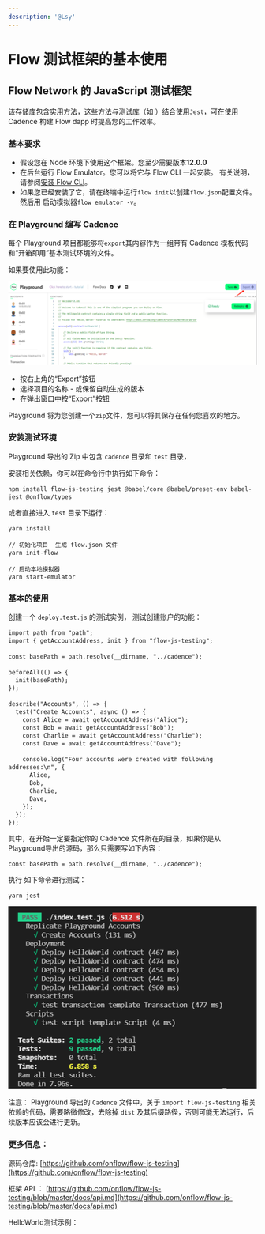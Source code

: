 ```yaml
---
description: '@Lsy'
---
```


# Flow 测试框架的基本使用

## Flow Network 的 JavaScript 测试框架

 该存储库包含实用方法，这些方法与测试库（如 ）结合使用`Jest`，可在使用 Cadence 构建 Flow dapp 时提高您的工作效率。



### 基本要求

*  假设您在 Node 环境下使用这个框架。您至少需要版本**12.0.0**
*  在后台运行 Flow Emulator。您可以将它与 Flow CLI 一起安装。 有关说明，请参阅[安装 Flow CLI](https://docs.onflow.org/flow-cli/install)。
*  如果您已经安装了它，请在终端中运行`flow init`以创建`flow.json`配置文件。然后用 启动模拟器`flow emulator -v`。

### 在 Playground 编写 Cadence

每个 Playground 项目都能够将`export`其内容作为一组带有 Cadence 模板代码和“开箱即用”基本测试环境的文件。

如果要使用此功能：

![](../../.gitbook/assets/image%20%283%29.png)

* 按右上角的“Export”按钮
* 选择项目的名称 - 或保留自动生成的版本
* 在弹出窗口中按“Export”按钮

Playground 将为您创建一个`zip`文件，您可以将其保存在任何您喜欢的地方。

### 安装测试环境

Playground 导出的 Zip 中包含 `cadence` 目录和  `test` 目录，

安装相关依赖，你可以在命令行中执行如下命令：

```text
npm install flow-js-testing jest @babel/core @babel/preset-env babel-jest @onflow/types
```

或者直接进入 `test` 目录下运行：

```text
yarn install

// 初始化项目  生成 flow.json 文件
yarn init-flow

// 启动本地模拟器 
yarn start-emulator
```

### 基本的使用

创建一个 `deploy.test.js` 的测试实例， 测试创建账户的功能：

```text
import path from "path";
import { getAccountAddress, init } from "flow-js-testing";

const basePath = path.resolve(__dirname, "../cadence");

beforeAll(() => {
  init(basePath);
});

describe("Accounts", () => {
  test("Create Accounts", async () => {
    const Alice = await getAccountAddress("Alice");
    const Bob = await getAccountAddress("Bob");
    const Charlie = await getAccountAddress("Charlie");
    const Dave = await getAccountAddress("Dave");

    console.log("Four accounts were created with following addresses:\n", {
      Alice,
      Bob,
      Charlie,
      Dave,
    });
  });
});
```

其中，在开始一定要指定你的 Cadence 文件所在的目录，如果你是从Playground导出的源码，那么只需要写如下内容： 

```text
const basePath = path.resolve(__dirname, "../cadence");
```

执行 如下命令进行测试：

```text
yarn jest
```

![](../../.gitbook/assets/image%20%282%29.png)

注意： Playground 导出的 `Cadence` 文件中，关于 `import flow-js-testing` 相关依赖的代码，需要略微修改，去除掉 `dist` 及其后缀路径，否则可能无法运行，后续版本应该会进行更新。

### 更多信息：

源码仓库:     [https://github.com/onflow/flow-js-testing](https://github.com/onflow/flow-js-testing)

框架 API ： [https://github.com/onflow/flow-js-testing/blob/master/docs/api.md](https://github.com/onflow/flow-js-testing/blob/master/docs/api.md)

HelloWorld测试示例：




